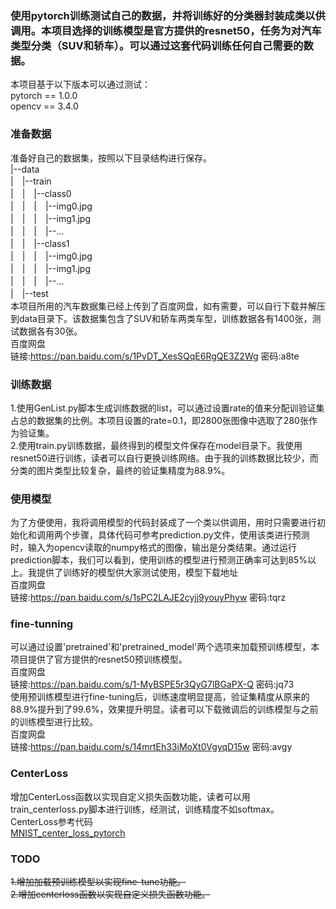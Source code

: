 ### 使用pytorch训练测试自己的数据，并将训练好的分类器封装成类以供调用。本项目选择的训练模型是官方提供的resnet50，任务为对汽车类型分类（SUV和轿车）。可以通过这套代码训练任何自己需要的数据。

本项目基于以下版本可以通过测试：  
pytorch == 1.0.0  
opencv == 3.4.0

### 准备数据
准备好自己的数据集，按照以下目录结构进行保存。  
|--data  
|　|--train  
|　|　|--class0  
|　|　|　|--img0.jpg  
|　|　|　|--img1.jpg  
|　|　|　|--...  
|　|　|--class1  
|　|　|　|--img0.jpg  
|　|　|　|--img1.jpg  
|　|　|　|--...  
|　|--test  
本项目所用的汽车数据集已经上传到了百度网盘，如有需要，可以自行下载并解压到data目录下。该数据集包含了SUV和轿车两类车型，训练数据各有1400张，测试数据各有30张。  
百度网盘  
链接:https://pan.baidu.com/s/1PvDT_XesSQqE6RgQE3Z2Wg  密码:a8te  


### 训练数据
1.使用GenList.py脚本生成训练数据的list，可以通过设置rate的值来分配训验证集占总的数据集的比例。本项目设置的rate=0.1，即2800张图像中选取了280张作为验证集。  
2.使用train.py训练数据，最终得到的模型文件保存在model目录下。我使用resnet50进行训练，读者可以自行更换训练网络。由于我的训练数据比较少，而分类的图片类型比较复杂，最终的验证集精度为88.9%。

### 使用模型
为了方便使用，我将调用模型的代码封装成了一个类以供调用，用时只需要进行初始化和调用两个步骤，具体代码可参考prediction.py文件，使用该类进行预测时，输入为opencv读取的numpy格式的图像，输出是分类结果。通过运行prediction脚本，我们可以看到，使用训练的模型进行预测正确率可达到85%以上。我提供了训练好的模型供大家测试使用，模型下载地址  
百度网盘  
链接:https://pan.baidu.com/s/1sPC2LAJE2cyjj9youyPhyw  密码:tqrz

### fine-tunning
可以通过设置'pretrained'和'pretrained_model'两个选项来加载预训练模型，本项目提供了官方提供的resnet50预训练模型。  
百度网盘  
链接:https://pan.baidu.com/s/1-MyBSPE5r3QyG7lBGaPX-Q  密码:jq73  
使用预训练模型进行fine-tuning后，训练速度明显提高，验证集精度从原来的88.9%提升到了99.6%，效果提升明显。读者可以下载微调后的训练模型与之前的训练模型进行比较。  
百度网盘  
链接:https://pan.baidu.com/s/14mrtEh33iMoXt0VgyqD15w  密码:avgy

### CenterLoss
增加CenterLoss函数以实现自定义损失函数功能，读者可以用train_centerloss.py脚本进行训练，经测试，训练精度不如softmax。  
CenterLoss参考代码  
[MNIST_center_loss_pytorch](https://github.com/jxgu1016/MNIST_center_loss_pytorch)

### TODO
~~1.增加加载预训练模型以实现fine-tune功能。~~  
~~2.增加centerloss函数以实现自定义损失函数功能。~~
